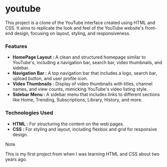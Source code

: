 # youtube

This project is a clone of the YouTube interface created using HTML and CSS. It aims to replicate the look and feel of the YouTube website's front-end design, focusing on layout, styling, and responsiveness.

### Features
 + **HomePage Layout :** A clean and structured homepage similar to YouTube's, including a navigation bar, search bar, video thumbnails, and sidebar.
 + **Navigation Bar :** A top navigation bar that includes a logo, search bar, upload button, and user profile icon.
 + **Video Thumbnails :** Display of video thumbnails with titles, channel names, and view counts, mimicking YouTube's video listing style.
 + **Sidebar Menu :** A sidebar menu that includes links to different sections like Home, Trending, Subscriptions, Library, History, and more.

### Technologies Used
 + **HTML :** For structuring the content on the web pages.
 + **CSS :** For styling and layout, including flexbox and grid for responsive design.

> [!NOTE]
> This is my first project from when I was learning HTML and CSS about two years ago.
